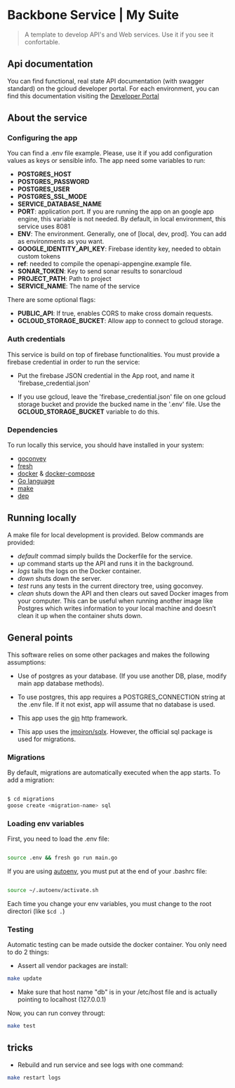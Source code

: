 # Backbone Service | My Suite

> A template to develop API's and Web services. Use it if you see it confortable.

## Api documentation

 You can find functional, real state API documentation (with swagger standard) on the gcloud developer portal. For each environment, you can find this documentation visiting the [Developer Portal](https://endpointsportal.${SERVICE_NAME}.cloud.goog/docs)

## About the service

### Configuring the app

You can find a .env file example. Please, use it if you add configuration values as keys or sensible info.
The app need some variables to run:

- __POSTGRES_HOST__
- __POSTGRES_PASSWORD__
- __POSTGRES_USER__
- __POSTGRES_SSL_MODE__
- __SERVICE_DATABASE_NAME__
- __PORT__: application port. If you are running the app on an google app engine, this variable is not needed. By default, in local environment, this service uses 8081
- __ENV__: The environment. Generally, one of [local, dev, prod]. You can add as environments as you want.
- __GOOGLE_IDENTITY_API_KEY__: Firebase identity key, needed to obtain custom tokens
- __ref__: needed to compile the openapi-appengine.example file.
- __SONAR_TOKEN__: Key to send sonar results to sonarcloud
- __PROJECT_PATH__: Path to project
- __SERVICE_NAME__: The name of the service

There are some optional flags:

- __PUBLIC_API__: If true, enables CORS to make cross domain requests.
- __GCLOUD_STORAGE_BUCKET__: Allow app to connect to gcloud storage.

### Auth credentials

This service is build on top of firebase functionalities. You must provide a firebase credential in order to run the service:

- Put the firebase JSON credential in the App root, and name it 'firebase_credential.json'

- If you use gcloud, leave the 'firebase_credential.json' file on one gcloud storage bucket and provide the bucked name in the '.env' file. Use the __GCLOUD_STORAGE_BUCKET__ variable to do this.

### Dependencies

To run locally this service, you should have installed in your system:

- [goconvey](https://github.com/smartystreets/goconvey)
- [fresh](https://github.com/gravityblast/fresh)
- [docker](https://docs.docker.com/install/overview/) & [docker-compose](https://docs.docker.com/compose/)
- [Go language](https://golang.org/)
- [make](https://es.wikipedia.org/wiki/Make)
- [dep](https://github.com/golang/dep)

## Running locally

A make file for local development is provided. Below commands are provided:

- *default* commad simply builds the Dockerfile for the service.
- *up* command starts up the API and runs it in the background.
- *logs* tails the logs on the Docker container.
- *down* shuts down the server.
- *test* runs any tests in the current directory tree, using goconvey.
- *clean* shuts down the API and then clears out saved Docker images from your computer. This can be useful when running another image like Postgres which writes information to your local machine and doesn’t clean it up when the container shuts down.

## General points

This software relies on some other packages and makes the following assumptions:

- Use of postgres as your database. (If you use another DB, plase, modify main app database methods).

- To use postgres, this app requires a POSTGRES_CONNECTION string at the .env file. If it not exist, app will assume that no database is used.

- This app uses the [gin](https://github.com/gin-gonic/gin) http framework.

- This app uses the [jmoiron/sqlx](https://github.com/jmoiron/sqlx). However, the official sql package is used for migrations.

### Migrations

By default, migrations are automatically executed when the app starts.
To add a migration:

```bash

$ cd migrations
goose create <migration-name> sql

```

### Loading env variables

First, you need to load the .env file:

```bash

source .env && fresh go run main.go

```

If you are using [autoenv](https://github.com/kennethreitz/autoenv), you must put at the end of your .bashrc file:

```bash

source ~/.autoenv/activate.sh

```

Each time you change your env variables, you must change to the root directori (like ```$cd .```)

### Testing

Automatic testing can be made outside the docker container. You only need to do 2 things:

- Assert all vendor packages are install: 

```bash
make update
```

- Make sure that host name "db" is in your /etc/host file and is actually pointing to localhost (127.0.0.1)

Now, you can run convey througt:

```bash
make test
```

## tricks

- Rebuild and run service and see logs with one command:

```bash
make restart logs
```
